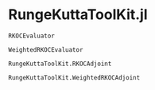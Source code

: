 # RungeKuttaToolKit.jl

```@docs
RKOCEvaluator
```

```@docs
WeightedRKOCEvaluator
```

```@docs
RungeKuttaToolKit.RKOCAdjoint
```

```@docs
RungeKuttaToolKit.WeightedRKOCAdjoint
```
